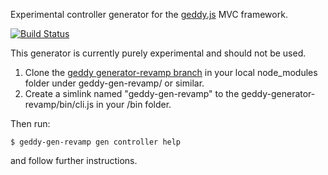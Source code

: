 Experimental controller generator for the [geddy.js](http://geddyjs.org) MVC framework.

[![Build Status](https://travis-ci.org/geddy/geddy-gen-controller.png?branch=master)](https://travis-ci.org/geddy/geddy-gen-controller)

This generator is currently purely experimental and should not be used.

1. Clone the [geddy generator-revamp branch](https://github.com/der-On/geddy/tree/generator-revamp) in your local node_modules folder under geddy-gen-revamp/ or similar.
2. Create a simlink named "geddy-gen-revamp" to the geddy-generator-revamp/bin/cli.js in your /bin folder.

Then run:

    $ geddy-gen-revamp gen controller help

and follow further instructions.